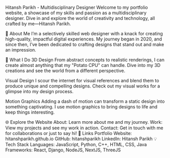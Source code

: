 Hitansh Parikh - Multidisciplinary Designer
Welcome to my portfolio website, a showcase of my skills and passion as a multidisciplinary designer. Dive in and explore the world of creativity and technology, all crafted by me—Hitansh Parikh.

🎨 About Me
I’m a selectively skilled web designer with a knack for creating high-quality, impactful digital experiences. My journey began in 2020, and since then, I’ve been dedicated to crafting designs that stand out and make an impression.

🚀 What I Do
3D Design
From abstract concepts to realistic renderings, I can create almost anything that my "Potato CPU" can handle. Dive into my 3D creations and see the world from a different perspective.

Visual Design
I scour the internet for visual references and blend them to produce unique and compelling designs. Check out my visual works for a glimpse into my design process.

Motion Graphics
Adding a dash of motion can transform a static design into something captivating. I use motion graphics to bring designs to life and keep things interesting.

🌐 Explore the Website
About: Learn more about me and my journey.
Work: View my projects and see my work in action.
Contact: Get in touch with me for collaborations or just to say hi!
🔗 Links
Portfolio Website: hitanshparikh.github.io
GitHub: hitanshparikh
LinkedIn: Hitansh Parikh
💡 Tech Stack
Languages: JavaScript, Python, C++, HTML, CSS, Java
Frameworks: React, Django, NodeJS, NextJS, ThreeJS

